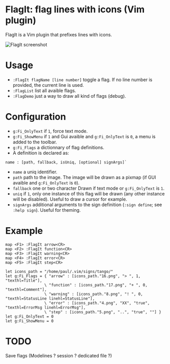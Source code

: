 FlagIt: flag lines with icons (Vim plugin)
=========================================

FlagIt is a Vim plugin that prefixes lines with icons.

![FlagIt screenshot](https://github.com/paulrouget/flagit/raw/master/screenshot.png)

Usage
=====
- `:FlagIt flagName [line number]` toggle a flag. If no line number is provided, the current line is used.
- `:FlagList` list all avaible flags.
- `:FlagDemo` just a way to draw all kind of flags (debug).


Configuration
=============

- `g:Fi_OnlyText` if `1`, force text mode.
- `g:Fi_ShowMenu` if `1` and Gui avaible and `g:Fi_OnlyText` is `0`, a menu is added to the toolbar.
- `g:Fi_Flags` a dictionnary of flag definitions.
- A definition is declared as:
```vim
name : [path, fallback, isUniq, [optional] signArgs]`
```
  - `name` a uniq identifier.
  - `path` path to the image. The image will be drawn as a pixmap (if GUI avaible and `g:Fi_OnlyText` is `0`).
  - `fallback` one or two character Drawn if text mode or  `g:Fi_OnlyText` is `1`.
  - `uniq` if `1`, only one instance of this flag will be drawn (any other instance will be disabled). Useful to draw a cursor for example.
  - `signArgs` additional arguments to the sign definition (`:sign define`; see `:help sign`). Useful for theming.

Example
=======

```vim
map <F1> :FlagIt arrow<CR>
map <F2> :FlagIt function<CR>
map <F3> :FlagIt warning<CR>
map <F4> :FlagIt error<CR>
map <F5> :FlagIt step<CR>

let icons_path = "/home/paul/.vim/signs/tango/"
let g:Fi_Flags = { "arrow" : [icons_path."16.png", "> ", 1, "texthl=Title"],
                 \ "function" : [icons_path."17.png", "+ ", 0, "texthl=Comment"],
                 \ "warning" : [icons_path."8.png", "! ", 0, "texthl=StatusLine linehl=StatusLine"],
                 \ "error" : [icons_path."4.png", "XX", "true", "texthl=ErrorMsg linehl=ErrorMsg"],
                 \ "step" : [icons_path."5.png", "..", "true", ""] }
let g:Fi_OnlyText = 0
let g:Fi_ShowMenu = 0
```

TODO
====

Save flags (Modelines ? session ? dedicated file ?)

